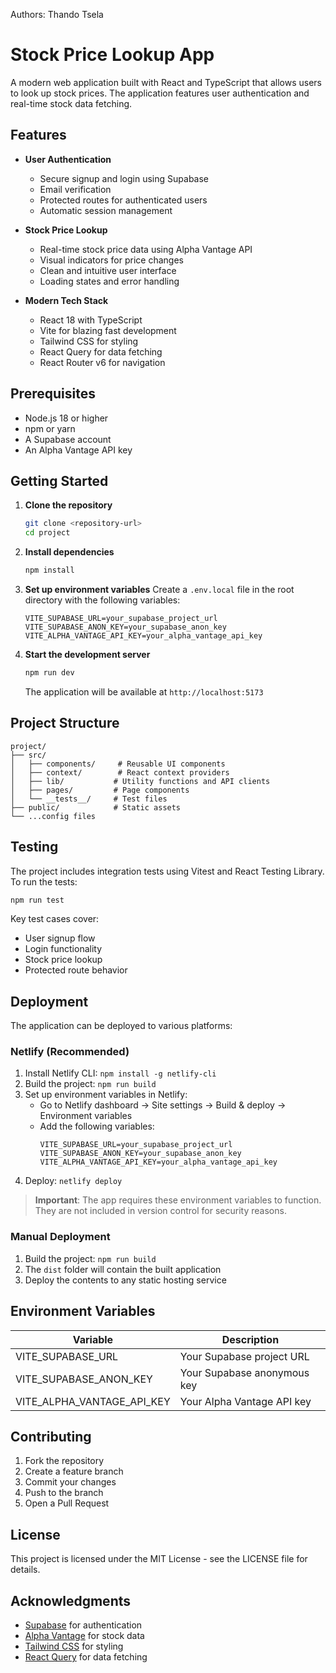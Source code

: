 Authors: Thando Tsela

# Stock Price Lookup App

A modern web application built with React and TypeScript that allows users to look up stock prices. The application features user authentication and real-time stock data fetching.

## Features

- **User Authentication**
  - Secure signup and login using Supabase
  - Email verification
  - Protected routes for authenticated users
  - Automatic session management

- **Stock Price Lookup**
  - Real-time stock price data using Alpha Vantage API
  - Visual indicators for price changes
  - Clean and intuitive user interface
  - Loading states and error handling

- **Modern Tech Stack**
  - React 18 with TypeScript
  - Vite for blazing fast development
  - Tailwind CSS for styling
  - React Query for data fetching
  - React Router v6 for navigation

## Prerequisites

- Node.js 18 or higher
- npm or yarn
- A Supabase account
- An Alpha Vantage API key

## Getting Started

1. **Clone the repository**
   ```bash
   git clone <repository-url>
   cd project
   ```

2. **Install dependencies**
   ```bash
   npm install
   ```

3. **Set up environment variables**
   Create a `.env.local` file in the root directory with the following variables:
   ```
   VITE_SUPABASE_URL=your_supabase_project_url
   VITE_SUPABASE_ANON_KEY=your_supabase_anon_key
   VITE_ALPHA_VANTAGE_API_KEY=your_alpha_vantage_api_key
   ```

4. **Start the development server**
   ```bash
   npm run dev
   ```
   The application will be available at `http://localhost:5173`

## Project Structure

```
project/
├── src/
│   ├── components/     # Reusable UI components
│   ├── context/        # React context providers
│   ├── lib/           # Utility functions and API clients
│   ├── pages/         # Page components
│   └── __tests__/     # Test files
├── public/            # Static assets
└── ...config files
```

## Testing

The project includes integration tests using Vitest and React Testing Library. To run the tests:

```bash
npm run test
```

Key test cases cover:
- User signup flow
- Login functionality
- Stock price lookup
- Protected route behavior

## Deployment

The application can be deployed to various platforms:

### Netlify (Recommended)
1. Install Netlify CLI: `npm install -g netlify-cli`
2. Build the project: `npm run build`
3. Set up environment variables in Netlify:
   - Go to Netlify dashboard → Site settings → Build & deploy → Environment variables
   - Add the following variables:
     ```
     VITE_SUPABASE_URL=your_supabase_project_url
     VITE_SUPABASE_ANON_KEY=your_supabase_anon_key
     VITE_ALPHA_VANTAGE_API_KEY=your_alpha_vantage_api_key
     ```
4. Deploy: `netlify deploy`

> **Important**: The app requires these environment variables to function. They are not included in version control for security reasons.

### Manual Deployment
1. Build the project: `npm run build`
2. The `dist` folder will contain the built application
3. Deploy the contents to any static hosting service

## Environment Variables

| Variable | Description |
|----------|-------------|
| VITE_SUPABASE_URL | Your Supabase project URL |
| VITE_SUPABASE_ANON_KEY | Your Supabase anonymous key |
| VITE_ALPHA_VANTAGE_API_KEY | Your Alpha Vantage API key |

## Contributing

1. Fork the repository
2. Create a feature branch
3. Commit your changes
4. Push to the branch
5. Open a Pull Request

## License

This project is licensed under the MIT License - see the LICENSE file for details.

## Acknowledgments

- [Supabase](https://supabase.com/) for authentication
- [Alpha Vantage](https://www.alphavantage.co/) for stock data
- [Tailwind CSS](https://tailwindcss.com/) for styling
- [React Query](https://tanstack.com/query/latest) for data fetching
